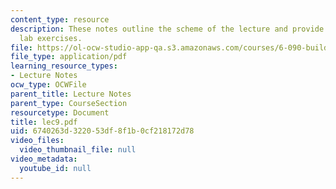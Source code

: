 ```yaml
---
content_type: resource
description: These notes outline the scheme of the lecture and provide the week's
  lab exercises.
file: https://ol-ocw-studio-app-qa.s3.amazonaws.com/courses/6-090-building-programming-experience-a-lead-in-to-6-001-january-iap-2005/6740263d322053df8f1b0cf218172d78_lec9.pdf
file_type: application/pdf
learning_resource_types:
- Lecture Notes
ocw_type: OCWFile
parent_title: Lecture Notes
parent_type: CourseSection
resourcetype: Document
title: lec9.pdf
uid: 6740263d-3220-53df-8f1b-0cf218172d78
video_files:
  video_thumbnail_file: null
video_metadata:
  youtube_id: null
---
```

